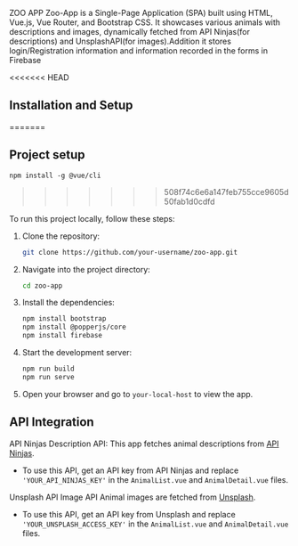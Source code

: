 ZOO APP
Zoo-App is a Single-Page Application (SPA) built using HTML, Vue.js, Vue Router, and Bootstrap CSS. It showcases various animals with descriptions and images, dynamically fetched from API Ninjas(for descriptions) and UnsplashAPI(for images).Addition it stores login/Registration information and information recorded in the forms in Firebase

<<<<<<< HEAD
## Installation and Setup
=======
## Project setup
```
npm install -g @vue/cli
```
>>>>>>> 508f74c6e6a147feb755cce9605d50fab1d0cdfd

To run this project locally, follow these steps:

1. Clone the repository:

   ```bash
   git clone https://github.com/your-username/zoo-app.git

   ```

2. Navigate into the project directory:

   ```bash
   cd zoo-app
   ```

3. Install the dependencies:

   ```bash
   npm install bootstrap
   npm install @popperjs/core
   npm install firebase
   ```

4. Start the development server:

   ```bash
   npm run build
   npm run serve
   ```

5. Open your browser and go to `your-local-host` to view the app.

## API Integration

API Ninjas
Description API:
This app fetches animal descriptions from [API Ninjas](https://api-ninjas.com/api/animals).

- To use this API, get an API key from API Ninjas and replace `'YOUR_API_NINJAS_KEY'` in the `AnimalList.vue` and `AnimalDetail.vue` files.

Unsplash API
Image API
Animal images are fetched from [Unsplash](https://unsplash.com/developers).

- To use this API, get an API key from Unsplash and replace `'YOUR_UNSPLASH_ACCESS_KEY'` in the `AnimalList.vue` and `AnimalDetail.vue` files.
